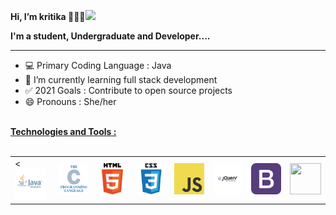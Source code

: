   <b> Hi, I’m kritika </b>👩🏻‍💻<img src="https://raw.githubusercontent.com/MartinHeinz/MartinHeinz/master/wave.gif" width="17px">
  
<b> I'm a student, Undergraduate and Developer....</b>
 <hr>
  
- 💻 Primary Coding Language : Java
- 🌱 I’m currently learning full stack development
- ✅ 2021 Goals : Contribute to open source projects
- 😄 Pronouns : She/her
<br>
<b style="text-decoration:underline;">Technologies and Tools : </b>
<br>
<br>
<table>
  <tr>
    <td>
<<img src="https://raw.githubusercontent.com/github/explore/80688e429a7d4ef2fca1e82350fe8e3517d3494d/topics/java/java.png " height="50px" width="50px" ></td>
<td><img src="https://raw.githubusercontent.com/github/explore/80688e429a7d4ef2fca1e82350fe8e3517d3494d/topics/c/c.png " height="50px" width="50px" ></td>
<td><img src="https://raw.githubusercontent.com/github/explore/80688e429a7d4ef2fca1e82350fe8e3517d3494d/topics/html/html.png " height="50px" width="50px" ></td>
<td><img src="https://raw.githubusercontent.com/github/explore/80688e429a7d4ef2fca1e82350fe8e3517d3494d/topics/css/css.png " height="50px" width="50px" ></td>
<td><img src="https://raw.githubusercontent.com/github/explore/80688e429a7d4ef2fca1e82350fe8e3517d3494d/topics/javascript/javascript.png " height="50px" width="50px" ></td>
<td><img src="https://raw.githubusercontent.com/github/explore/80688e429a7d4ef2fca1e82350fe8e3517d3494d/topics/jquery/jquery.png " height="50px" width="50px" ></td>
<td><img src="https://raw.githubusercontent.com/github/explore/80688e429a7d4ef2fca1e82350fe8e3517d3494d/topics/bootstrap/bootstrap.png" height="50px" width="50px" ></td>
<td><img src="https://camo.githubusercontent.com/4127a76ece953a45cbfb99b6c01e6b0667a7df502b13561b606a5d98553c978d/68747470733a2f2f63646e2e776f726c64766563746f726c6f676f2e636f6d2f6c6f676f732f6f7261636c652d322e737667" height="50px" width="50px" >
    </td>
  </tr>
  </table>
  <br>
  <br>
  



<!---
kritikakaura1518/kritikakaura1518 is a ✨ special ✨ repository because its `README.md` (this file) appears on your GitHub profile.
You can click the Preview link to take a look at your changes.
--->
